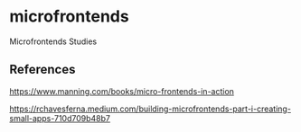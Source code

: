 # microfrontends
Microfrontends Studies



## References

https://www.manning.com/books/micro-frontends-in-action

https://rchavesferna.medium.com/building-microfrontends-part-i-creating-small-apps-710d709b48b7


